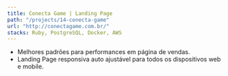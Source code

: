 ```yaml
---
title: Conecta Game | Landing Page
path: "/projects/14-conecta-game"
url: "http://conectagame.com.br/"
stacks: Ruby, PostgreSQL, Docker, AWS
---
```

- Melhores padrões para performances em página de vendas.
- Landing Page responsiva auto ajustável para todos os dispositivos web e mobile.
